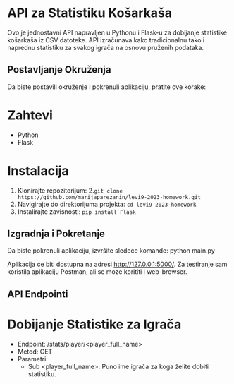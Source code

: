 # API za Statistiku Košarkaša
Ovo je jednostavni API napravljen u Pythonu i Flask-u za dobijanje statistike košarkaša iz CSV datoteke. API izračunava kako tradicionalnu tako i naprednu statistiku za svakog igrača na osnovu pruženih podataka.

## Postavljanje Okruženja
Da biste postavili okruženje i pokrenuli aplikaciju, pratite ove korake:

# Zahtevi
* Python
* Flask

# Instalacija
1. Klonirajte repozitorijum:
2.```git clone https://github.com/marijaparezanin/levi9-2023-homework.git```
3. Navigirajte do direktorijuma projekta:
```cd levi9-2023-homework```
4. Instalirajte zavisnosti:
```pip install Flask```

## Izgradnja i Pokretanje
Da biste pokrenuli aplikaciju, izvršite sledeće komande:
python main.py

Aplikacija će biti dostupna na adresi http://127.0.0.1:5000/. Za testiranje sam koristila aplikaciju Postman, ali se moze korititi i web-browser.

## API Endpointi
# Dobijanje Statistike za Igrača
* Endpoint: /stats/player/<player_full_name>
* Metod: GET
* Parametri:
  * Sub <player_full_name>: Puno ime igrača za koga želite dobiti statistiku.
